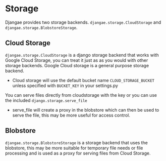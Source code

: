 # Storage

Djangae provides two storage backends. `djangae.storage.CloudStorage` and `djangae.storage.BlobstoreStorage`.

## Cloud Storage

`djangae.storage.CloudStorage` is a  django storage backend that works with Google Cloud Storage, you can treat it just as
as you would with other storage backends. Google Cloud storage is a general purpose storage backend.

* Cloud storage will use the default bucket name `CLOUD_STORAGE_BUCKET` unless specified with `BUCKET_KEY` in your settings.py

You can serve files directly from cloudstorage with the key or you can use the included `django.storage.serve_file`
* serve_file will create a proxy in the blobstore which can then be used to serve the file, this may be more useful for access control.

## Blobstore

`djangae.storage.BlobstoreStorage` is a storage backend that uses the blobstore, this may be more suitable for temporary file needs
or file processing and is used as a proxy for serving files from Cloud Storage.
